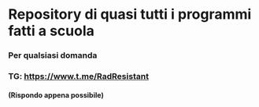 # Repository di quasi tutti i programmi fatti a scuola
### Per qualsiasi domanda
### TG: https://www.t.me/RadResistant
#### (Rispondo appena possibile)
